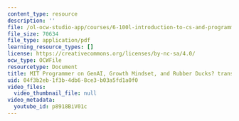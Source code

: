 ```yaml
---
content_type: resource
description: ''
file: /ol-ocw-studio-app/courses/6-100l-introduction-to-cs-and-programming-using-python-fall-2022/p8918BiV01c_transcript.pdf
file_size: 70634
file_type: application/pdf
learning_resource_types: []
license: https://creativecommons.org/licenses/by-nc-sa/4.0/
ocw_type: OCWFile
resourcetype: Document
title: MIT Programmer on GenAI, Growth Mindset, and Rubber Ducks? transcript
uid: 04f3b2eb-1f3b-4db6-8ce3-b03a5fd1a0f0
video_files:
  video_thumbnail_file: null
video_metadata:
  youtube_id: p8918BiV01c
---
```


